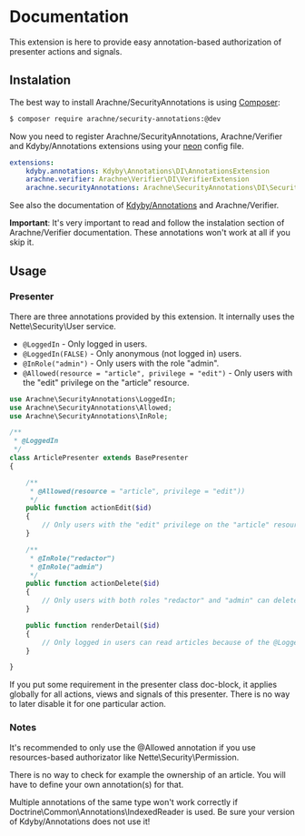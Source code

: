 Documentation
=============

This extension is here to provide easy annotation-based authorization of presenter actions and signals.


Instalation
-----------

The best way to install Arachne/SecurityAnnotations is using [Composer](http://getcomposer.org/):

```sh
$ composer require arachne/security-annotations:@dev
```

Now you need to register Arachne/SecurityAnnotations, Arachne/Verifier and Kdyby/Annotations extensions using your [neon](http://ne-on.org/) config file.

```yml
extensions:
	kdyby.annotations: Kdyby\Annotations\DI\AnnotationsExtension
	arachne.verifier: Arachne\Verifier\DI\VerifierExtension
	arachne.securityAnnotations: Arachne\SecurityAnnotations\DI\SecurityAnnotationsExtension
```

See also the documentation of [Kdyby/Annotations](https://github.com/Kdyby/Annotations/blob/master/docs/en/index.md) and Arachne/Verifier.

**Important**: It's very important to read and follow the instalation section of Arachne/Verifier documentation. These annotations won't work at all if you skip it.


Usage
-----

### Presenter

There are three annotations provided by this extension. It internally uses the Nette\Security\User service.

- `@LoggedIn` - Only logged in users.
- `@LoggedIn(FALSE)` - Only anonymous (not logged in) users.
- `@InRole("admin")` - Only users with the role "admin".
- `@Allowed(resource = "article", privilege = "edit")` - Only users with the "edit" privilege on the "article" resource.

```php
use Arachne\SecurityAnnotations\LoggedIn;
use Arachne\SecurityAnnotations\Allowed;
use Arachne\SecurityAnnotations\InRole;

/**
 * @LoggedIn
 */
class ArticlePresenter extends BasePresenter
{

	/**
	 * @Allowed(resource = "article", privilege = "edit"))
	 */
	public function actionEdit($id)
	{
		// Only users with the "edit" privilege on the "article" resource can edit articles.
	}

	/**
	 * @InRole("redactor")
	 * @InRole("admin")
	 */
	public function actionDelete($id)
	{
		// Only users with both roles "redactor" and "admin" can delete articles.
	}

	public function renderDetail($id)
	{
		// Only logged in users can read articles because of the @LoggedIn annotation used in ArticlePresenter class doc-block.
	}

}
```

If you put some requirement in the presenter class doc-block, it applies globally for all actions, views and signals of this presenter. There is no way to later disable it for one particular action.

### Notes

It's recommended to only use the @Allowed annotation if you use resources-based authorizator like Nette\Security\Permission.

There is no way to check for example the ownership of an article. You will have to define your own annotation(s) for that.

Multiple annotations of the same type won't work correctly if Doctrine\Common\Annotations\IndexedReader is used. Be sure your version of Kdyby/Annotations does not use it!

